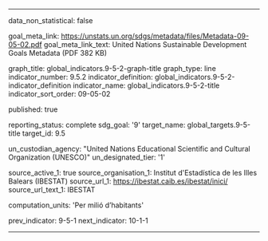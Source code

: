 
---
data_non_statistical: false

goal_meta_link: https://unstats.un.org/sdgs/metadata/files/Metadata-09-05-02.pdf
goal_meta_link_text: United Nations Sustainable Development Goals Metadata (PDF 382 KB)

graph_title: global_indicators.9-5-2-graph-title
graph_type: line
indicator_number: 9.5.2
indicator_definition: global_indicators.9-5-2-indicator_definition
indicator_name: global_indicators.9-5-2-title
indicator_sort_order: 09-05-02

published: true

reporting_status: complete
sdg_goal: '9'
target_name: global_targets.9-5-title
target_id: 9.5

un_custodian_agency: "United Nations Educational Scientific and Cultural Organization (UNESCO)"
un_designated_tier: '1'

source_active_1: true
source_organisation_1: Institut d'Estadística de les Illes Balears (IBESTAT)
source_url_1: https://ibestat.caib.es/ibestat/inici/
source_url_text_1: IBESTAT

computation_units: 'Per milió d’habitants'

prev_indicator: 9-5-1
next_indicator: 10-1-1

---